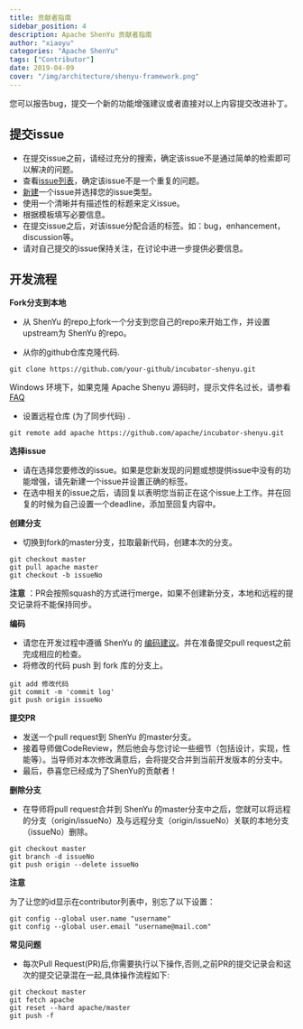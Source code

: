 ```yaml
---
title: 贡献者指南
sidebar_position: 4
description: Apache ShenYu 贡献者指南
author: "xiaoyu"
categories: "Apache ShenYu"
tags: ["Contributor"]
date: 2019-04-09
cover: "/img/architecture/shenyu-framework.png"
---
```



您可以报告bug，提交一个新的功能增强建议或者直接对以上内容提交改进补丁。

## 提交issue

- 在提交issue之前，请经过充分的搜索，确定该issue不是通过简单的检索即可以解决的问题。
- 查看[issue列表](https://github.com/apache/incubator-shenyu/issues)，确定该issue不是一个重复的问题。
- [新建](https://github.com/apache/incubator-shenyu/issues/new/choose)一个issue并选择您的issue类型。
- 使用一个清晰并有描述性的标题来定义issue。
- 根据模板填写必要信息。
- 在提交issue之后，对该issue分配合适的标签。如：bug，enhancement，discussion等。
- 请对自己提交的issue保持关注，在讨论中进一步提供必要信息。

## 开发流程

**Fork分支到本地**

- 从 ShenYu 的repo上fork一个分支到您自己的repo来开始工作，并设置upstream为 ShenYu 的repo。

* 从你的github仓库克隆代码.

```shell
git clone https://github.com/your-github/incubator-shenyu.git
```

Windows 环境下，如果克隆 Apache Shenyu 源码时，提示文件名过长，请参看[FAQ](/community/faq)

* 设置远程仓库 (为了同步代码) .

```shell
git remote add apache https://github.com/apache/incubator-shenyu.git
```

**选择issue**

- 请在选择您要修改的issue。如果是您新发现的问题或想提供issue中没有的功能增强，请先新建一个issue并设置正确的标签。
- 在选中相关的issue之后，请回复以表明您当前正在这个issue上工作。并在回复的时候为自己设置一个deadline，添加至回复内容中。

**创建分支**

- 切换到fork的master分支，拉取最新代码，创建本次的分支。

```shell
git checkout master
git pull apache master
git checkout -b issueNo
```

**注意** ：PR会按照squash的方式进行merge，如果不创建新分支，本地和远程的提交记录将不能保持同步。

**编码**

- 请您在开发过程中遵循 ShenYu 的 [编码建议](/community/code-suggestions)。并在准备提交pull request之前完成相应的检查。
- 将修改的代码 push 到 fork 库的分支上。

```shell
git add 修改代码
git commit -m 'commit log'
git push origin issueNo
```

**提交PR**

- 发送一个pull request到 ShenYu 的master分支。
- 接着导师做CodeReview，然后他会与您讨论一些细节（包括设计，实现，性能等）。当导师对本次修改满意后，会将提交合并到当前开发版本的分支中。
- 最后，恭喜您已经成为了ShenYu的贡献者！

**删除分支**

- 在导师将pull request合并到 ShenYu 的master分支中之后，您就可以将远程的分支（origin/issueNo）及与远程分支（origin/issueNo）关联的本地分支（issueNo）删除。

```shell
git checkout master
git branch -d issueNo
git push origin --delete issueNo
```

**注意**

为了让您的id显示在contributor列表中，别忘了以下设置：

```shell
git config --global user.name "username"
git config --global user.email "username@mail.com"
```

**常见问题**

- 每次Pull Request(PR)后,你需要执行以下操作,否则,之前PR的提交记录会和这次的提交记录混在一起,具体操作流程如下:

```shell
git checkout master
git fetch apache
git reset --hard apache/master
git push -f
```

